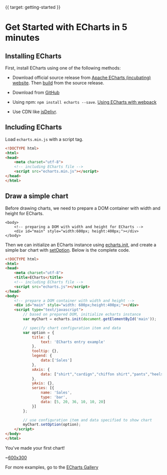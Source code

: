 {{ target: getting-started }}
# Get Started with ECharts in 5 minutes

## Installing ECharts

First, install ECharts using one of the following methods:

* Download official source release from [Apache ECharts (incubating) website](${websitePath}/download.html). Then [build](https://github.com/apache/incubator-echarts#build) from the source release.

* Download from [GitHub](https://github.com/apache/incubator-echarts/releases)

* Using npm: `npm install echarts --save`. [Using ECharts with webpack](${websitePath}tutorial.html#Use%20ECharts%20with%20webpack)

* Use CDN like [jsDelivr](https://www.jsdelivr.com/package/npm/echarts).

## Including ECharts

Load `echarts.min.js` with a script tag.

```html
<!DOCTYPE html>
<html>
<head>
    <meta charset="utf-8">
    <!-- including ECharts file -->
    <script src="echarts.min.js"></script>
</head>
</html>
```

## Draw a simple chart

Before drawing charts, we need to prepare a DOM container with width and height for ECharts.

```
<body>
    <!-- preparing a DOM with width and height for ECharts -->
    <div id="main" style="width:600px; height:400px;"></div>
</body>
```

Then we can initialize an ECharts instance using [echarts.init](api.html#echarts.init), and create a simple bar chart with [setOption](api.html#echartsInstance.setOption). Below is the complete code.


```html
<!DOCTYPE html>
<html>
<head>
    <meta charset="utf-8">
    <title>ECharts</title>
    <!-- including ECharts file -->
    <script src="echarts.js"></script>
</head>
<body>
    <!-- prepare a DOM container with width and height -->
    <div id="main" style="width: 600px;height:400px;"></div>
    <script type="text/javascript">
        // based on prepared DOM, initialize echarts instance
        var myChart = echarts.init(document.getElementById('main'));

        // specify chart configuration item and data
        var option = {
            title: {
                text: 'ECharts entry example'
            },
            tooltip: {},
            legend: {
                data:['Sales']
            },
            xAxis: {
                data: ["shirt","cardign","chiffon shirt","pants","heels","socks"]
            },
            yAxis: {},
            series: [{
                name: 'Sales',
                type: 'bar',
                data: [5, 20, 36, 10, 10, 20]
            }]
        };

        // use configuration item and data specified to show chart
        myChart.setOption(option);
    </script>
</body>
</html>
```

You've made your first chart!

~[600x300](${galleryViewPath}doc-example/getting-started&reset=1&edit=1)

For more examples, go to the [ECharts Gallery](${galleryEditorPath}doc-example/getting-started)
